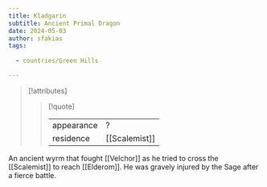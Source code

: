 ```yaml
---
title: Kladgarin
subtitle: Ancient Primal Dragon
date: 2024-05-03
author: sfakias
tags:
  
  - countries/Green Hills

---
```

> [!attributes]
> 
> > [!quote]
> >
> > | | |
> > | --- | --- |
> > | appearance | ? |
> > | residence | [[Scalemist]] |

An ancient wyrm that fought [[Velchor]] as he tried to cross the [[Scalemist]] to reach [[Elderom]]. He was gravely injured by the Sage after a fierce battle.